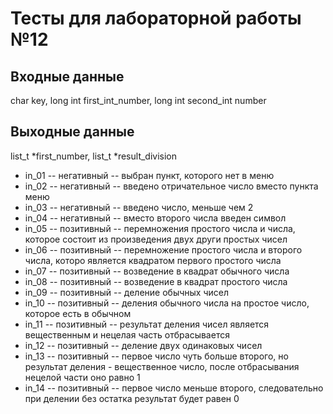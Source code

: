 # Тесты для лабораторной работы №12
  ## Входные данные
  char key, long int first_int_number, long int second_int number
  ## Выходные данные
  list_t *first_number, list_t *result_division
  - in_01 -- негативный -- выбран пункт, которого нет в меню
  - in_02 -- негативный -- введено отричательное число вместо пункта меню
  - in_03 -- негативный -- введено число, меньше чем 2
  - in_04 -- негативный -- вместо второго числа введен символ
  - in_05 -- позитивный -- перемножения простого числа и числа, которое состоит из произведения двух други простых чисел
  - in_06 -- позитивный -- перемножение простого числа и второго числа, которо является квадратом первого простого числа
  - in_07 -- позитивный -- возведение в квадрат обычного числа
  - in_08 -- позитивный -- возведение в квадрат простого числа
  - in_09 -- позитивный -- деление обычных чисел
  - in_10 -- позитивный -- деления обычного числа на простое число, которое есть в обычном
  - in_11 -- позитивный -- результат деления чисел является вещественным и нецелая часть отбрасывается
  - in_12 -- позитивный -- деление двух одинаковых чисел
  - in_13 -- позитивный -- первое число чуть больше второго, но результат деления - вещественное число, после отбрасывания нецелой части оно равно 1
  - in_14 -- позитивный -- первое число меньше второго, следовательно при делении без остатка результат будет равен 0
